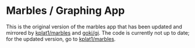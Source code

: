 # Marbles / Graphing App

This is the original version of the marbles app that has been updated and mirrored by [kplat1/marbles](https://github.com/kplat1/marbles) and [goki/gi](https://github.com/goki/gi/tree/master/examples/marbles).
The code is currently not up to date; for the updated version, go to [kplat1/marbles](https://github.com/kplat1/marbles).
